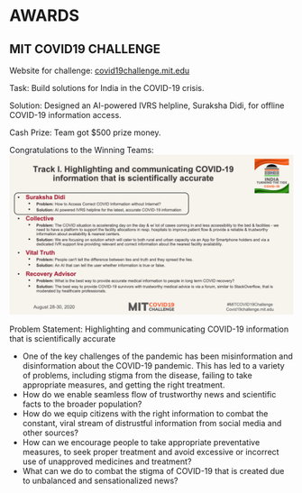 # AWARDS

## MIT COVID19 CHALLENGE

Website for challenge: [covid19challenge.mit.edu](https://covid19challenge.mit.edu/india/)

Task: Build solutions for India in the COVID-19 crisis.

Solution: Designed an AI-powered IVRS helpline, Suraksha Didi, for offline COVID-19 information access.

Cash Prize: Team got $500 prize money.

Congratulations to the Winning Teams:
![](/images/covid19.webp)

Problem Statement: Highlighting and communicating COVID-19 information that is scientifically accurate

- One of the key challenges of the pandemic has been misinformation and disinformation about the COVID-19 pandemic.  This has led to a variety of problems, including stigma from the disease, failing to take appropriate measures, and getting the right treatment. 
- How do we enable seamless flow of trustworthy news and scientific facts to the broader population? 
- How do we equip citizens with the right information to combat the constant, viral stream of distrustful information from social media and other sources? 
- How can we encourage people to take appropriate preventative measures, to seek proper treatment and avoid excessive or incorrect use of unapproved medicines and treatment? 
- What can we do to combat the stigma of COVID-19 that is created due to unbalanced and sensationalized news?



